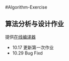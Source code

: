 ﻿#Algorithm-Exercise

## 算法分析与设计作业  

提供[在线编译器](http://ideone.com)

* 10.17 更新第一次作业
* 10.29 Bug Fixd